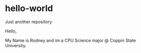 # hello-world
Just another repository

Hello,

  My Name is Rodney and im a CPU Science major @ Coppin State University.
